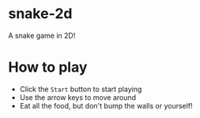 # snake-2d

A snake game in 2D!

# How to play

- Click the `Start` button to start playing
- Use the arrow keys to move around
- Eat all the food, but don't bump the walls or yourself!

